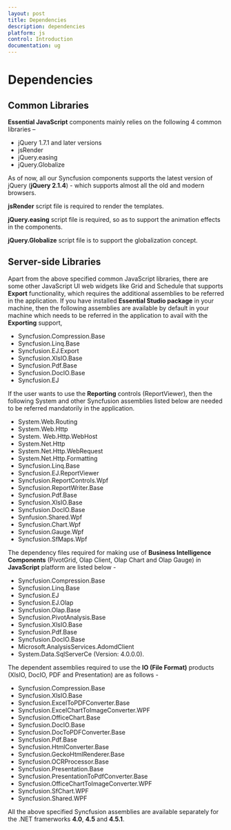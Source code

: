 ```yaml
---
layout: post
title: Dependencies
description: dependencies
platform: js
control: Introduction
documentation: ug
---
```


# Dependencies

## Common Libraries

**Essential JavaScript** components mainly relies on the following 4 common libraries –

* jQuery 1.7.1 and later versions
* jsRender
* jQuery.easing
* jQuery.Globalize

As of now, all our Syncfusion components supports the latest version of jQuery (**jQuery 2.1.4**) - which supports almost all the old and modern browsers.

**jsRender** script file is required to render the templates.

**jQuery.easing** script file is required, so as to support the animation effects in the components.

**jQuery.Globalize** script file is to support the globalization concept.

## Server-side Libraries

Apart from the above specified common JavaScript libraries, there are some other JavaScript UI web widgets like Grid and Schedule that supports **Export** functionality, which requires the additional assemblies to be referred in the application. If you have installed **Essential Studio package** in your machine, then the following assemblies are available by default in your machine which needs to be referred in the application to avail with the **Exporting** support,

* Syncfusion.Compression.Base
* Syncfusion.Linq.Base
* Syncfusion.EJ.Export
* Syncfusion.XlsIO.Base
* Syncfusion.Pdf.Base
* Syncfusion.DocIO.Base
* Syncfusion.EJ

If the user wants to use the **Reporting** controls (ReportViewer), then the following System and other Syncfusion assemblies listed below are needed to be referred mandatorily in the application. 

* System.Web.Routing  
* System.Web.Http
* System. Web.Http.WebHost
* System.Net.Http
* System.Net.Http.WebRequest
* System.Net.Http.Formatting
* Syncfusion.Linq.Base
* Syncfusion.EJ.ReportViewer
* Syncfusion.ReportControls.Wpf
* Syncfusion.ReportWriter.Base
* Syncfusion.Pdf.Base
* Syncfusion.XlsIO.Base
* Syncfusion.DocIO.Base
* Synfusion.Shared.Wpf
* Syncfusion.Chart.Wpf
* Syncfusion.Gauge.Wpf
* Syncfusion.SfMaps.Wpf 

The dependency files required for making use of **Business Intelligence Components** (PivotGrid, Olap Client, Olap Chart and Olap Gauge) in **JavaScript** platform are listed below -  

* Syncfusion.Compression.Base
* Syncfusion.Linq.Base
* Syncfusion.EJ
* Syncfusion.EJ.Olap
* Syncfusion.Olap.Base
* Syncfusion.PivotAnalysis.Base
* Syncfusion.XlsIO.Base
* Syncfusion.Pdf.Base
* Syncfusion.DocIO.Base
* Microsoft.AnalysisServices.AdomdClient
* System.Data.SqlServerCe (Version: 4.0.0.0).

The dependent assemblies required to use the **IO (File Format)** products (XlsIO, DocIO, PDF and Presentation) are as follows -  

* Syncfusion.Compression.Base
* Syncfusion.XlsIO.Base
* Syncfusion.ExcelToPDFConverter.Base
* Syncfusion.ExcelChartToImageConverter.WPF
* Syncfusion.OfficeChart.Base
* Syncfusion.DocIO.Base
* Syncfusion.DocToPDFConverter.Base
* Syncfusion.Pdf.Base
* Syncfusion.HtmlConverter.Base
* Syncfusion.GeckoHtmlRenderer.Base
* Syncfusion.OCRProcessor.Base
* Syncfusion.Presentation.Base
* Syncfusion.PresentationToPdfConverter.Base
* Syncfusion.OfficeChartToImageConverter.WPF
* Syncfusion.SfChart.WPF
* Syncfusion.Shared.WPF

All the above specified Syncfusion assemblies are available separately for the .NET framerworks **4.0**, **4.5** and **4.5.1**.

